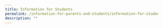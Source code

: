 ```yaml
---
title: Information for Students
permalink: /information-for-parents-and-students/information-for-students/
description: ""
---
```

